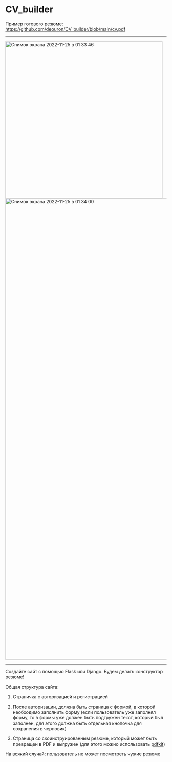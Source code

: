# CV_builder

Пример готового резюме: 
https://github.com/deouron/CV_builder/blob/main/cv.pdf

---

<img width="491" alt="Снимок экрана 2022-11-25 в 01 33 46" src="https://user-images.githubusercontent.com/70703745/203870700-adf52302-d232-47b8-adcd-891a03158c96.png">
<img width="1440" alt="Снимок экрана 2022-11-25 в 01 34 00" src="https://user-images.githubusercontent.com/70703745/203870710-a828b428-0fca-488a-a040-5587a0bd42fb.png">

---

Создайте сайт с помощью Flask или Django. Будем делать конструктор резюме!

Общая структура сайта:

1. Страничка с авторизацией и регистрацией

2. После авторизации, должна быть страница с формой, в которой необходимо заполнить форму (если пользователь уже заполнял форму, то в формы уже должен быть подгружен текст, который был заполнен, для этого должна быть отдельная кнопочка для сохранения в черновик)

3. Страница со скоинструированным резюме, который может быть превращен в PDF и выгружен (для этого можно использовать [pdfkit](https://pypi.org/project/pdfkit/))

На всякий случай: пользователь не может посмотреть чужие резюме
